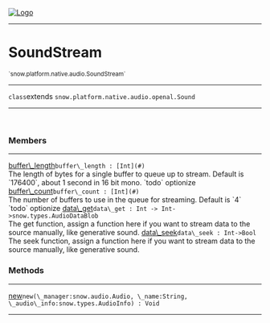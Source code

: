 
[![Logo](../../../../../images/logo.png)](../../../../../api/index.html)

---



<h1>SoundStream</h1>
<small>`snow.platform.native.audio.SoundStream`</small>



---

`class`extends <code><span>snow.platform.native.audio.openal.Sound</span></code>

---

&nbsp;
&nbsp;



<h3>Members</h3> <hr/><span class="member apipage">
                <a name="buffer_length"><a class="lift" href="#buffer_length">buffer\_length</a></a><code class="signature apipage">buffer\_length : [Int](#)</code><br/></span>
            <span class="small_desc_flat">The length of bytes for a single buffer to queue up to stream. Default is `176400`, about 1 second in 16 bit mono. `todo` optionize</span><span class="member apipage">
                <a name="buffer_count"><a class="lift" href="#buffer_count">buffer\_count</a></a><code class="signature apipage">buffer\_count : [Int](#)</code><br/></span>
            <span class="small_desc_flat">The number of buffers to use in the queue for streaming. Default is `4` `todo` optionize</span><span class="member apipage">
                <a name="data_get"><a class="lift" href="#data_get">data\_get</a></a><code class="signature apipage">data\_get : Int -&gt; Int-&gt;snow.types.AudioDataBlob</code><br/></span>
            <span class="small_desc_flat">The get function, assign a function here if you want to stream data to the source manually, like generative sound.</span><span class="member apipage">
                <a name="data_seek"><a class="lift" href="#data_seek">data\_seek</a></a><code class="signature apipage">data\_seek : Int-&gt;Bool</code><br/></span>
            <span class="small_desc_flat">The seek function, assign a function here if you want to stream data to the source manually, like generative sound.</span>





<h3>Methods</h3> <hr/><span class="method apipage">
            <a name="new"><a class="lift" href="#new">new</a></a><code class="signature apipage">new(\_manager:snow.audio.Audio<span></span>, \_name:String<span></span>, \_audio\_info:snow.types.AudioInfo<span></span>) : Void</code><br/><span class="small_desc_flat"></span>
        </span>
    





---

&nbsp;
&nbsp;
&nbsp;
&nbsp;